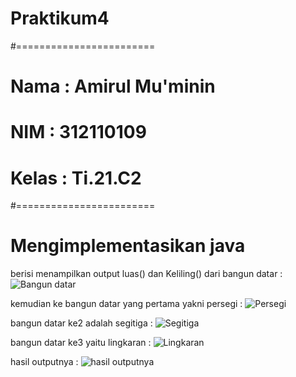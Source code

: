 # Praktikum4
#========================
# Nama  : Amirul Mu'minin
# NIM   : 312110109
# Kelas : Ti.21.C2
#========================


# Mengimplementasikan java

berisi menampilkan output luas() dan Keliling() dari bangun datar :
![Bangun datar](https://user-images.githubusercontent.com/116171779/200776226-814215e1-61b8-4225-9267-f83f16ee958b.png)

kemudian ke bangun datar yang pertama yakni persegi :
![Persegi](https://user-images.githubusercontent.com/116171779/200776340-562faddf-8261-4c32-9844-80e435311e5b.png)

bangun datar ke2 adalah segitiga :
![Segitiga](https://user-images.githubusercontent.com/116171779/200776782-9cc7e189-8c95-40c7-84cb-26bee1ac6b16.png)

bangun datar ke3 yaitu lingkaran :
![Lingkaran](https://user-images.githubusercontent.com/116171779/200777547-2c2dedb1-137d-42d1-bd49-eb6b684e26bf.png)

hasil outputnya :
![hasil outputnya](https://user-images.githubusercontent.com/116171779/200777645-a15f6ff6-a601-4bd0-8295-66646a1bab39.png)
